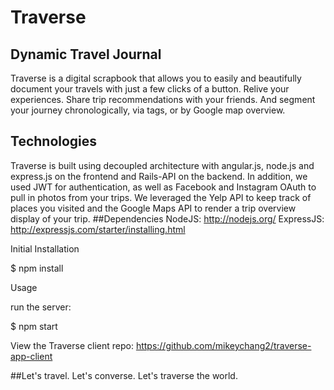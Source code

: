 # Traverse
## Dynamic Travel Journal
Traverse is a digital scrapbook that allows you to easily and beautifully document your travels with just a few clicks of a button. Relive your experiences. Share trip recommendations with your friends. And segment your journey chronologically, via tags, or by Google map overview.
## Technologies
Traverse is built using decoupled architecture with angular.js, node.js and express.js on the frontend and Rails-API on the backend. In addition, we used JWT for authentication, as well as Facebook and Instagram OAuth to pull in photos from your trips. We leveraged the Yelp API to keep track of places you visited and the Google Maps API to render a trip overview display of your trip.
##Dependencies
NodeJS: http://nodejs.org/
ExpressJS: http://expressjs.com/starter/installing.html

Initial Installation

$ npm install

Usage

run the server:

$ npm start

View the Traverse client repo: https://github.com/mikeychang2/traverse-app-client

##Let's travel. Let's converse. Let's traverse the world. 

